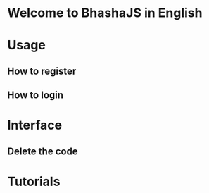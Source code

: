 # Welcome to BhashaJS in English 
# Usage
## How to register
## How to login
# Interface
## Delete the code
# Tutorials
